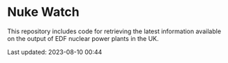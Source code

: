 # Nuke Watch

This repository includes code for retrieving the latest information available on the output of EDF nuclear power plants in the UK.

Last updated: 2023-08-10 00:44